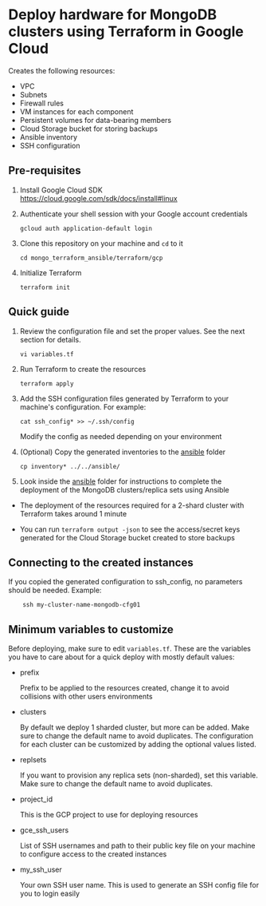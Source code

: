 # Deploy hardware for MongoDB clusters using Terraform in Google Cloud

Creates the following resources:
 
- VPC
- Subnets
- Firewall rules
- VM instances for each component
- Persistent volumes for data-bearing members
- Cloud Storage bucket for storing backups
- Ansible inventory
- SSH configuration

## Pre-requisites

1. Install Google Cloud SDK https://cloud.google.com/sdk/docs/install#linux

2. Authenticate your shell session with your Google account credentials

    ```
    gcloud auth application-default login
    ``` 

3. Clone this repository on your machine and `cd` to it

    ```
    cd mongo_terraform_ansible/terraform/gcp
    ```

4. Initialize Terraform 

    ```
    terraform init
    ```

## Quick guide

1. Review the configuration file and set the proper values. See the next section for details. 

    ```
    vi variables.tf
    ```

2. Run Terraform to create the resources

    ```
    terraform apply
    ``` 

3. Add the SSH configuration files generated by Terraform to your machine's configuration. For example: 

    ```
    cat ssh_config* >> ~/.ssh/config
    ```

    Modify the config as needed depending on your environment

4. (Optional) Copy the generated inventories to the [ansible](../../ansible) folder
    ```
    cp inventory* ../../ansible/
    ```

5. Look inside the [ansible](../../ansible) folder for instructions to complete the deployment of the MongoDB clusters/replica sets using Ansible

- The deployment of the resources required for a 2-shard cluster with Terraform takes around 1 minute

- You can run `terraform output -json` to see the access/secret keys generated for the Cloud Storage bucket created to store backups

## Connecting to the created instances

If you copied the generated configuration to ssh_config, no parameters should be needed. Example:

```
    ssh my-cluster-name-mongodb-cfg01
```

## Minimum variables to customize

Before deploying, make sure to edit `variables.tf`. These are the variables you have to care about for a quick deploy with mostly default values:

- prefix
 
    Prefix to be applied to the resources created, change it to avoid collisions with other users environments

- clusters

    By default we deploy 1 sharded cluster, but more can be added. Make sure to change the default name to avoid duplicates. The configuration for each cluster can be customized by adding the optional values listed.

- replsets

    If you want to provision any replica sets (non-sharded), set this variable. Make sure to change the default name to avoid duplicates.

- project_id

    This is the GCP project to use for deploying resources

- gce_ssh_users

    List of SSH usernames and path to their public key file on your machine to configure access to the created instances

- my_ssh_user

    Your own SSH user name. This is used to generate an SSH config file for you to login easily